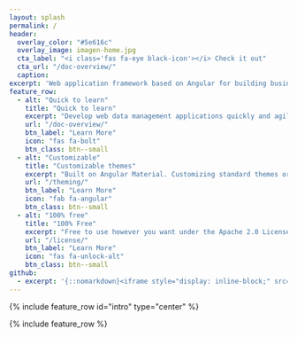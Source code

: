 ```yaml
---
layout: splash
permalink: /
header:
  overlay_color: "#5e616c"
  overlay_image: imagen-home.jpg
  cta_label: "<i class='fas fa-eye black-icon'></i> Check it out"
  cta_url: "/doc-overview/"
  caption:
excerpt: 'Web application framework based on Angular for building business software.'
feature_row:
  - alt: "Quick to learn"
    title: "Quick to learn"
    excerpt: "Develop web data management applications quickly and agile based on Angular technology."
    url: "/doc-overview/"
    btn_label: "Learn More"
    icon: "fas fa-bolt"
    btn_class: btn--small
  - alt: "Customizable"
    title: "Customizable themes"
    excerpt: "Built on Angular Material. Customizing standard themes or create new ones is very easy."
    url: "/theming/"
    btn_label: "Learn More"
    icon: "fab fa-angular"
    btn_class: btn--small
  - alt: "100% free"
    title: "100% Free"
    excerpt: "Free to use however you want under the Apache 2.0 License. Clone it, fork it, customize it, whatever!"
    url: "/license/"
    btn_label: "Learn More"
    icon: "fas fa-unlock-alt"
    btn_class: btn--small
github:
  - excerpt: '{::nomarkdown}<iframe style="display: inline-block;" src="https://ghbtns.com/github-btn.html?user=mmistakes&repo=minimal-mistakes&type=star&count=true&size=large" frameborder="0" scrolling="0" width="160px" height="30px"></iframe> <iframe style="display: inline-block;" src="https://ghbtns.com/github-btn.html?user=mmistakes&repo=minimal-mistakes&type=fork&count=true&size=large" frameborder="0" scrolling="0" width="158px" height="30px"></iframe>{:/nomarkdown}'
---
```


{% include feature_row id="intro" type="center" %}

{% include feature_row %}